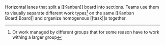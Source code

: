 Horizontal lanes that split a [[Kanban]] board into sections. Teams use them to visually separate different work types[^1] on the same [[Kanban Board|Board]] and organize homogenous [[task]]s together.

[^1]: Or work managed by different groups that for some reason have to work withing a larger group